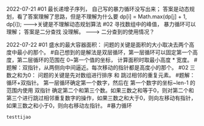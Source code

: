 2022-07-21
#01 最长递增子序列， 自己写的暴力循环没写出来； 答案是动态规划，看了答案理解了思路，但是不理解为什么要 dp[i] = Math.max(dp[j] + 1, dp[i]); --->关键是不理解动态规划算法
#02 寻找数组中的峰值， 暴力循环可以理解； 答案是二分查找  没理解。 ---> 二分查到的使用情况？

2022-07-22
#01 盛水的最大容器面积： 问题的关键是面积的大小取决去两个高度中最小的那个。
    #自己想到的是解法是双层循环，第一层循环可以固定第一个高度，第二层循环的范围在 0~第一个值的坐标， 计算面积时取最小高度 * 宽度。
    #题解：双指针，从两侧向中间逼近。每次移动的指针都是高度小的那个。
#02 三数之和为0： 问题的关键是先对数组进行排序 和 跳过相邻的重复元素。
    #题解： 循环+双指针。 第一层循环确定第一个数字，然后在 第一个数字的坐标~len-1 的范围内使用 双指针 确定第二个和第三个数。如果三数之和等于0，则对第二个和第三个进行跳过相邻重复数字的操作，如果三数之和大于0，则向左移动有指针，如果三数之和小于0，则向右移动左指针。
    #暴力循环


    testtijao